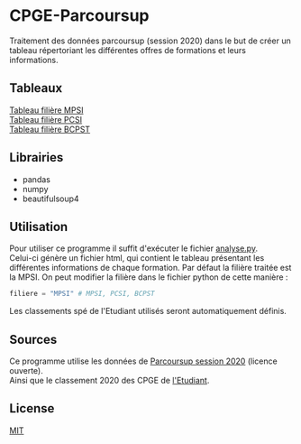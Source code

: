 # CPGE-Parcoursup
Traitement des données parcoursup (session 2020) dans le but de créer un tableau répertoriant les différentes offres de formations et leurs informations.

## Tableaux
[Tableau filière MPSI](https://gildas-ev.github.io/CPGE-Parcoursup/mpsi.html)  
[Tableau filière PCSI](https://gildas-ev.github.io/CPGE-Parcoursup/pcsi.html)  
[Tableau filière BCPST](https://gildas-ev.github.io/CPGE-Parcoursup/bcpst.html)

## Librairies
- pandas
- numpy
- beautifulsoup4

## Utilisation
Pour utiliser ce programme il suffit d'exécuter le fichier [analyse.py](https://github.com/gildas-ev/CPGE-Parcoursup/blob/main/analyse.py).  
Celui-ci génère un fichier html, qui contient le tableau présentant les différentes informations de chaque formation. Par défaut la filière traitée est la MPSI. On peut modifier la filière dans le fichier python de cette manière :
```python
filiere = "MPSI" # MPSI, PCSI, BCPST
```
Les classements spé de l'Etudiant utilisés seront automatiquement définis.

## Sources
Ce programme utilise les données de [Parcoursup session 2020](https://data.enseignementsup-recherche.gouv.fr/explore/dataset/fr-esr-parcoursup/information/?sort=trilocation=3,19.03489,-23.8335&basemap=e69ab1) (licence ouverte).  
Ainsi que le classement 2020 des CPGE de [l'Etudiant](https://www.letudiant.fr/etudes/classes-prepa/le-palmares-des-prepas-scientifiques-quelle-cpge-pour-vous.html).

## License
[MIT](https://choosealicense.com/licenses/mit/)